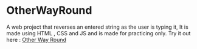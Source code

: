 # OtherWayRound

A web project that reverses an entered string as the user is typing it, It is made using HTML , CSS and JS and is made for practicing only.
Try it out here : [Other Way Round]()
